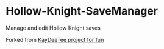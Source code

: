 # Hollow-Knight-SaveManager
Manage and edit Hollow Knight saves

Forked from [KayDeeTee project for fun](https://github.com/KayDeeTee/Hollow-Knight-SaveManager)
